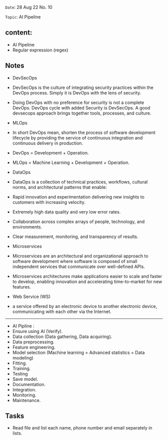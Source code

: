 `Date`: 28 Aug 22 No. 10

`Topic`: AI Pipeline

## content:
- AI Pipeline
- Regular expression (regex)

## Notes

- DevSecOps
 - DevSecOps is the culture of integrating security practices within the DevOps process. Simply it is DevOps with the lens of security. 
 - Doing DevOps with no preference for security is not a complete DevOps. DevOps cycle with added Security is DevSecOps. A good devsecops approach brings together tools, processes, and culture.

-  MLOps
 - In short DevOps mean, shorten the process of software development lifecycle by providing the service of continuous integration and continuous delivery in production.
 - DevOps = Development + Operation.
 - MLOps = Machine Learning + Development + Operation.

- DataOps
 - DataOps is a collection of technical practices, workflows, cultural norms, and architectural patterns that enable:
 - Rapid innovation and experimentation delivering new insights to customers with increasing velocity.
 - Extremely high data quality and very low error rates.
 - Collaboration across complex arrays of people, technology, and environments.
 - Clear measurement, monitoring, and transparency of results.
 
- Microservices
 - Microservices are an architectural and organizational approach to software development where software is composed of small independent services that communicate over well-defined APIs.
 - Microservices architectures make applications easier to scale and faster to develop, enabling innovation and accelerating time-to-market for new features.
 
-  Web Service (WS)
 - a service offered by an electronic device to another electronic device, communicating with each other via the Internet.
  
----------------------------------------------------------------------------------------------------------------------------------------------------------------------------------------------------------------------------  
-  AI Pipline :
 - Ensure using AI (Verify).
 - Data collection (Data gathering, Data acquiring).
 - Data preprocessing.
 - Feature engineering.
 - Model selection  (Machine learning = Advanced statistics = Data modeling)
 - Fitting.
 - Training.
 - Testing          
 - Save model.
 - Documentation.
 - Integration.
 - Monitoring.
 - Maintenance.

## Tasks
- Read file and list each name, phone number and email separately in lists.

